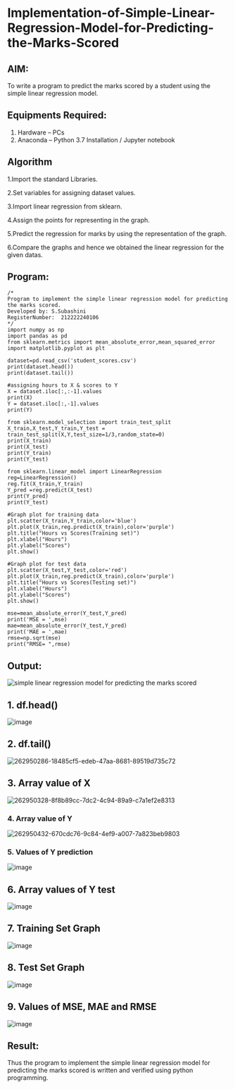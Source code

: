 # Implementation-of-Simple-Linear-Regression-Model-for-Predicting-the-Marks-Scored

## AIM:
To write a program to predict the marks scored by a student using the simple linear regression model.

## Equipments Required:
1. Hardware – PCs
2. Anaconda – Python 3.7 Installation / Jupyter notebook

## Algorithm
1.Import the standard Libraries.

2.Set variables for assigning dataset values.

3.Import linear regression from sklearn.

4.Assign the points for representing in the graph.

5.Predict the regression for marks by using the representation of the graph.

6.Compare the graphs and hence we obtained the linear regression for the given datas.

## Program:
```
/*
Program to implement the simple linear regression model for predicting the marks scored.
Developed by: S.Subashini
RegisterNumber:  212222240106
*/
import numpy as np
import pandas as pd
from sklearn.metrics import mean_absolute_error,mean_squared_error
import matplotlib.pyplot as plt

dataset=pd.read_csv('student_scores.csv')
print(dataset.head())
print(dataset.tail())

#assigning hours to X & scores to Y
X = dataset.iloc[:,:-1].values
print(X)
Y = dataset.iloc[:,-1].values
print(Y)

from sklearn.model_selection import train_test_split
X_train,X_test,Y_train,Y_test = train_test_split(X,Y,test_size=1/3,random_state=0)
print(X_train)
print(X_test)
print(Y_train)
print(Y_test)

from sklearn.linear_model import LinearRegression
reg=LinearRegression()
reg.fit(X_train,Y_train)
Y_pred =reg.predict(X_test)
print(Y_pred)
print(Y_test)

#Graph plot for training data
plt.scatter(X_train,Y_train,color='blue')
plt.plot(X_train,reg.predict(X_train),color='purple')
plt.title("Hours vs Scores(Training set)")
plt.xlabel("Hours")
plt.ylabel("Scores")
plt.show()

#Graph plot for test data
plt.scatter(X_test,Y_test,color='red')
plt.plot(X_train,reg.predict(X_train),color='purple')
plt.title("Hours vs Scores(Testing set)")
plt.xlabel("Hours")
plt.ylabel("Scores")
plt.show()

mse=mean_absolute_error(Y_test,Y_pred)
print('MSE = ',mse)
mae=mean_absolute_error(Y_test,Y_pred)
print('MAE = ',mae)
rmse=np.sqrt(mse)
print("RMSE= ",rmse)
```

## Output:
![simple linear regression model for predicting the marks scored](sam.png)

## 1. df.head()
![image](https://github.com/SubashiniSenniappan/Implementation-of-Simple-Linear-Regression-Model-for-Predicting-the-Marks-Scored/assets/119404951/17850d51-ffc6-4317-a0e9-32940df803c7)

## 2. df.tail()
![262950286-18485cf5-edeb-47aa-8681-89519d735c72](https://github.com/SubashiniSenniappan/Implementation-of-Simple-Linear-Regression-Model-for-Predicting-the-Marks-Scored/assets/119404951/e6a3d4a0-205d-4e0b-acf7-67d1060773dd)

## 3. Array value of X
![262950328-8f8b89cc-7dc2-4c94-89a9-c7a1ef2e8313](https://github.com/SubashiniSenniappan/Implementation-of-Simple-Linear-Regression-Model-for-Predicting-the-Marks-Scored/assets/119404951/e97c94f3-4d56-4956-8e58-acae2689fb39)
### 4. Array value of Y

![262950432-670cdc76-9c84-4ef9-a007-7a823beb9803](https://github.com/SubashiniSenniappan/Implementation-of-Simple-Linear-Regression-Model-for-Predicting-the-Marks-Scored/assets/119404951/e4161ddf-ba23-4c7d-bf26-d1c59a81aae8)
### 5. Values of Y prediction
![image](https://github.com/SubashiniSenniappan/Implementation-of-Simple-Linear-Regression-Model-for-Predicting-the-Marks-Scored/assets/119404951/0c582493-f29f-4b1b-ab4f-f5788d6f848a)
## 6. Array values of Y test
![image](https://github.com/SubashiniSenniappan/Implementation-of-Simple-Linear-Regression-Model-for-Predicting-the-Marks-Scored/assets/119404951/d002dfa9-4d65-4ade-82c5-0881afb17237)
## 7. Training Set Graph
![image](https://github.com/SubashiniSenniappan/Implementation-of-Simple-Linear-Regression-Model-for-Predicting-the-Marks-Scored/assets/119404951/5e56f384-5409-459a-82f3-d033a1a432a5)
## 8. Test Set Graph
![image](https://github.com/SubashiniSenniappan/Implementation-of-Simple-Linear-Regression-Model-for-Predicting-the-Marks-Scored/assets/119404951/3cc2057f-6591-4ac1-ba3d-231babe1aa7d)
## 9. Values of MSE, MAE and RMSE

![image](https://github.com/SubashiniSenniappan/Implementation-of-Simple-Linear-Regression-Model-for-Predicting-the-Marks-Scored/assets/119404951/e3f82eb9-bdf1-486f-85dd-06a2add40a7f)



## Result:
Thus the program to implement the simple linear regression model for predicting the marks scored is written and verified using python programming.
